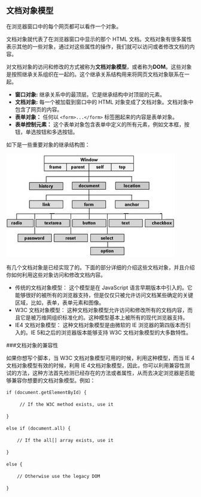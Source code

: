 ## 文档对象模型

在浏览器窗口中的每个网页都可以看作一个对象。

文档对象就代表了在浏览器窗口中显示的那个 HTML 文档。文档对象有很多属性表示其他的一些对象，通过对这些属性的操作，我们就可以访问或者修改文档的内容。

对文档对象的访问和修改的方式被称为**文档对象模型**，或者称为**DOM**。这些对象是按照继承关系组织在一起的。这个继承关系结构用来将网页文档对象联系在一起。

- **窗口对象:** 继承关系中的最顶层。它是继承结构中对顶层的元素。
- **文档对象:** 每一个被加载到窗口中的 HTML 对象变成了文档对象。文档对象中包含了网页的内容。
- **表单对象：** 任何以 `<form>...</form>` 标签圈起来的内容是表单对象。
- **表单控制元素：** 这个表单对象包含表单中定义的所有元素，例如文本框，按钮，单选按钮和多选按钮。

如下是一些重要对象的继承结构图：

![](./images/html-dom.jpg)

有几个文档对象是已经实现了的。下面的部分详细的介绍这些文档对象，并且介绍你如何利用这些对象访问和修改文档内容。

- 传统的文档对象模型： 这个模型是在 JavaScript 语言早期版本中引入的。它能够很好的被所有的浏览器支持，但是仅仅只被允许访问文档某些确定的关键区域，比如，表单，表单元素和图像。
- W3C 文档对象模型： 这种文档对象模型允许访问和修改所有的文档内容，而且它是被万维网组织标准化的。这种模型基本上被所有的现代浏览器支持。
- IE4 文档对象模型： 这种文档对象模型是由微软的 IE 浏览器的第四版本而引入的。IE 5和之后的浏览器版本能够支持 W3C 文档对象模型的大多数特性。


###文档对象的兼容性

如果你想写个脚本，当 W3C 文档对象模型可用的时候，利用这种模型，而当 IE 4文档对象模型有效的时候，利用 IE 4文档对象模型，因此，你可以利用兼容性测试的方法，这种方法首先检测已经存在的方法或者属性，从而去决定浏览器是否能够兼容你想要的文档对象模型。例如：

	if (document.getElementById) {

		 // If the W3C method exists, use it

	}

	else if (document.all) {

		// If the all[] array exists, use it

	}

	else {

		// Otherwise use the legacy DOM

	}
